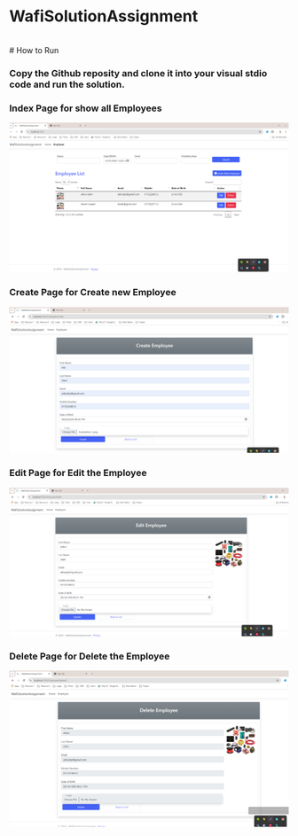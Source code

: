 # WafiSolutionAssignment
</br>
# How to Run

### Copy the Github reposity and clone it into your visual stdio code and run the solution.  


### Index Page for show all Employees

![Index Page](./WafiSolutionAssignment/Images/Index.png)


### Create Page for Create new Employee

![Index Page](./WafiSolutionAssignment/Images/Create.png)


### Edit Page for Edit the Employee

![Index Page](./WafiSolutionAssignment/Images/Edit.png)


### Delete Page for Delete the Employee

![Index Page](./WafiSolutionAssignment/Images/Delete.png)
